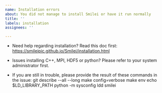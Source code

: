 ```yaml
---
name: Installation errors
about: You did not manage to install Smilei or have it run normally
title: ''
labels: installation
assignees: ''

---
```


<!-- READ BEFORE POSTING -------- -->
 * Need help regarding installation?
   Read this doc first: https://smileipic.github.io/Smilei/installation.html

 * Issues installing C++, MPI, HDF5 or python?
   Please refer to your system administrator first.

 * If you are still in trouble, please provide the result of these commands in the issue:
   git describe --all --long
   make config=verbose
   make env
   echo $LD_LIBRARY_PATH
   python -m sysconfig
   ldd smilei
<!-- ------------------------- -->
